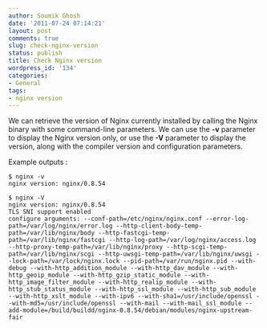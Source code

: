 ```yaml
---
author: Soumik Ghosh
date: '2011-07-24 07:14:21'
layout: post
comments: true
slug: check-nginx-version
status: publish
title: Check Nginx version
wordpress_id: '134'
categories:
- General
tags:
- nginx version
---
```


We can retrieve the version of Nginx currently installed by calling the Nginx
binary with some command-line parameters. We can use the **-v** parameter to
display the Nginx version only, or use the **-V** parameter to display the
version, along with the compiler version and configuration parameters.

Example outputs :
    
    $ nginx -v
    nginx version: nginx/0.8.54
    
    $ nginx -V
    nginx version: nginx/0.8.54
    TLS SNI support enabled
    configure arguments: --conf-path=/etc/nginx/nginx.conf --error-log-path=/var/log/nginx/error.log --http-client-body-temp-path=/var/lib/nginx/body --http-fastcgi-temp-path=/var/lib/nginx/fastcgi --http-log-path=/var/log/nginx/access.log --http-proxy-temp-path=/var/lib/nginx/proxy --http-scgi-temp-path=/var/lib/nginx/scgi --http-uwsgi-temp-path=/var/lib/nginx/uwsgi --lock-path=/var/lock/nginx.lock --pid-path=/var/run/nginx.pid --with-debug --with-http_addition_module --with-http_dav_module --with-http_geoip_module --with-http_gzip_static_module --with-http_image_filter_module --with-http_realip_module --with-http_stub_status_module --with-http_ssl_module --with-http_sub_module --with-http_xslt_module --with-ipv6 --with-sha1=/usr/include/openssl --with-md5=/usr/include/openssl --with-mail --with-mail_ssl_module --add-module=/build/buildd/nginx-0.8.54/debian/modules/nginx-upstream-fair

